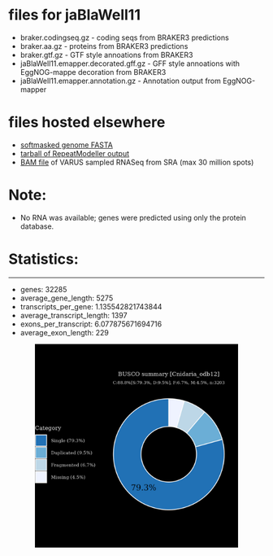 # files for jaBlaWell11

* braker.codingseq.gz - coding seqs from BRAKER3 predictions
* braker.aa.gz - proteins from BRAKER3 predictions
* braker.gtf.gz - GTF style annoations from BRAKER3
* jaBlaWell11.emapper.decorated.gff.gz - GFF style annoations with EggNOG-mappe decoration from BRAKER3
* jaBlaWell11.emapper.annotation.gz - Annotation output from EggNOG-mapper

# files hosted elsewhere
* [softmasked genome FASTA](https://asg_hubs.cog.sanger.ac.uk/jaBlaWell11/jaBlaWell11.fa.masked)
* [tarball of RepeatModeller output](https://asg_hubs.cog.sanger.ac.uk/jaBlaWell11/jaBlaWell11.tar.xz)
* [BAM file](https://asg_hubs.cog.sanger.ac.uk/jaBlaWell11/VARUS_modified.bam) of VARUS sampled RNASeq from SRA (max 30 million spots)

# Note:
* No RNA was available; genes were predicted using only the protein database.

# Statistics:

---
 * genes: 32285
 * average_gene_length: 5275
 * transcripts_per_gene: 1.135542821743844
 * average_transcript_length: 1397
 * exons_per_transcript: 6.077875671694716
 * average_exon_length: 229


<div style="text-align: center;">
  <img src="jaBlaWell11_busco.jpeg" alt="Plot of BUSCO results" width="400"/>
</div>

